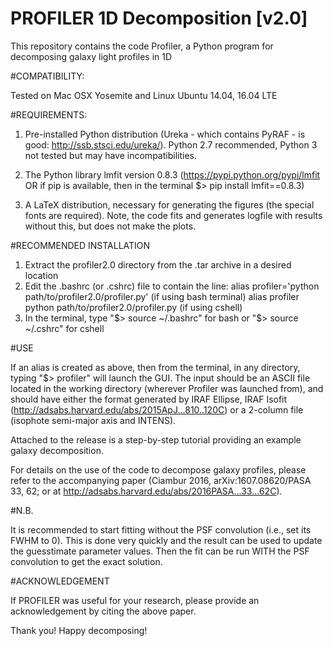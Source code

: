 # PROFILER 1D Decomposition [v2.0]

This repository contains the code Profiler, a Python program for decomposing galaxy light profiles in 1D

#COMPATIBILITY:

Tested on Mac OSX Yosemite and Linux Ubuntu 14.04, 16.04 LTE

#REQUIREMENTS:

1. Pre-installed Python distribution (Ureka - which contains PyRAF - is good: http://ssb.stsci.edu/ureka/). Python 2.7 recommended, Python 3 not tested but may have incompatibilities.

2. The Python library lmfit version 0.8.3 (https://pypi.python.org/pypi/lmfit OR if pip is available, then in the terminal $> pip install lmfit==0.8.3)

3. A LaTeX distribution, necessary for generating the figures (the special fonts are required). Note, the code fits and generates logfile with results without this, but does not make the plots.

#RECOMMENDED INSTALLATION

1. Extract the profiler2.0 directory from the .tar archive in a desired location
2. Edit the .bashrc (or .cshrc) file to contain the line:
  alias profiler='python path/to/profiler2.0/profiler.py' (if using bash terminal)
  alias profiler python path/to/profiler2.0/profiler.py   (if using cshell)
3. In the terminal, type "$> source ~/.bashrc" for bash or "$> source ~/.cshrc" for cshell

#USE

If an alias is created as above, then from the terminal, in any directory, typing "$> profiler" will launch the GUI. The input should be an ASCII file located in the working directory (wherever Profiler was launched from), and should have either the format generated by IRAF Ellipse, IRAF Isofit (http://adsabs.harvard.edu/abs/2015ApJ...810..120C) or a 2-column file (isophote semi-major axis and INTENS).

Attached to the release is a step-by-step tutorial providing an example galaxy decomposition.

For details on the use of the code to decompose galaxy profiles, please refer to the accompanying paper (Ciambur 2016, arXiv:1607.08620/PASA 33, 62;  or at http://adsabs.harvard.edu/abs/2016PASA...33...62C).

#N.B. 

It is recommended to start fitting without the PSF convolution (i.e., set its FWHM to 0). This is done very quickly and the result can be used to update the guesstimate parameter values. Then the fit can be run WITH the PSF convolution to get the exact solution.

#ACKNOWLEDGEMENT

If PROFILER was useful for your research, please provide an acknowledgement by citing the above paper.

Thank you! Happy decomposing!
